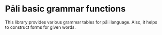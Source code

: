 Pāli basic grammar functions
============================
This library provides various grammar tables for pāli language.
Also, it helps to construct forms for given words.
